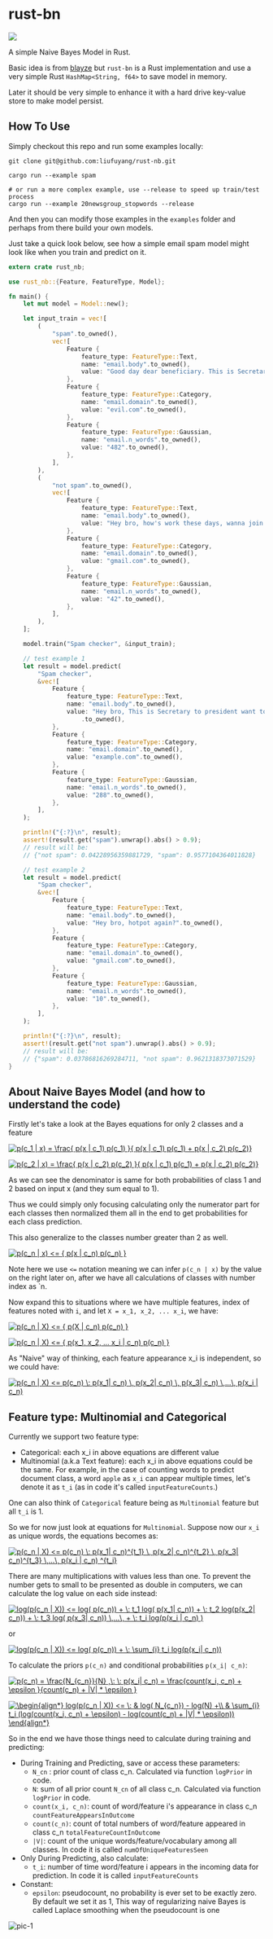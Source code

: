 # rust-bn

<a href="https://travis-ci.org/liufuyang/rust-nb"><img src="https://travis-ci.org/liufuyang/rust-nb.svg?branch=master"></a>

A simple Naive Bayes Model in Rust. 

Basic idea is from [blayze](https://github.com/Tradeshift/blayze) but
`rust-bn` is a Rust implementation and use a very simple 
Rust `HashMap<String, f64>` to save model in memory. 

Later it should be very simple to enhance it with a hard drive
key-value store to make model persist.

## How To Use

Simply checkout this repo and run some examples locally:

```
git clone git@github.com:liufuyang/rust-nb.git

cargo run --example spam

# or run a more complex example, use --release to speed up train/test process
cargo run --example 20newsgroup_stopwords --release
```

And then you can modify those examples in the `examples` folder
and perhaps from there build your own models.

Just take a quick look below, see how a simple email spam model might
look like when you train and predict on it.

```rust
extern crate rust_nb;

use rust_nb::{Feature, FeatureType, Model};

fn main() {
    let mut model = Model::new();

    let input_train = vec![
        (
            "spam".to_owned(),
            vec![
                Feature {
                    feature_type: FeatureType::Text,
                    name: "email.body".to_owned(),
                    value: "Good day dear beneficiary. This is Secretary to president of Benin republic is writing this email ... heritage, tax, dollars, money, credit card...".to_owned(),
                },
                Feature {
                    feature_type: FeatureType::Category,
                    name: "email.domain".to_owned(),
                    value: "evil.com".to_owned(),
                },
                Feature {
                    feature_type: FeatureType::Gaussian,
                    name: "email.n_words".to_owned(),
                    value: "482".to_owned(),
                },
            ],
        ),
        (
            "not spam".to_owned(),
            vec![
                Feature {
                    feature_type: FeatureType::Text,
                    name: "email.body".to_owned(),
                    value: "Hey bro, how's work these days, wanna join me for hotpot next week?".to_owned(),
                },
                Feature {
                    feature_type: FeatureType::Category,
                    name: "email.domain".to_owned(),
                    value: "gmail.com".to_owned(),
                },
                Feature {
                    feature_type: FeatureType::Gaussian,
                    name: "email.n_words".to_owned(),
                    value: "42".to_owned(),
                },
            ],
        ),
    ];

    model.train("Spam checker", &input_train);

    // test example 1
    let result = model.predict(
        "Spam checker",
        &vec![
            Feature {
                feature_type: FeatureType::Text,
                name: "email.body".to_owned(),
                value: "Hey bro, This is Secretary to president want to give you some money. Please give me your credit card number ..."
                    .to_owned(),
            },
            Feature {
                feature_type: FeatureType::Category,
                name: "email.domain".to_owned(),
                value: "example.com".to_owned(),
            },
            Feature {
                feature_type: FeatureType::Gaussian,
                name: "email.n_words".to_owned(),
                value: "288".to_owned(),
            },
        ],
    );

    println!("{:?}\n", result);
    assert!(result.get("spam").unwrap().abs() > 0.9);
    // result will be:
    // {"not spam": 0.04228956359881729, "spam": 0.9577104364011828}

    // test example 2
    let result = model.predict(
        "Spam checker",
        &vec![
            Feature {
                feature_type: FeatureType::Text,
                name: "email.body".to_owned(),
                value: "Hey bro, hotpot again?".to_owned(),
            },
            Feature {
                feature_type: FeatureType::Category,
                name: "email.domain".to_owned(),
                value: "gmail.com".to_owned(),
            },
            Feature {
                feature_type: FeatureType::Gaussian,
                name: "email.n_words".to_owned(),
                value: "10".to_owned(),
            },
        ],
    );

    println!("{:?}\n", result);
    assert!(result.get("not spam").unwrap().abs() > 0.9);
    // result will be:
    // {"spam": 0.03786816269284711, "not spam": 0.9621318373071529}
}
```

## About Naive Bayes Model (and how to understand the code)

Firstly let's take a look at the Bayes equations for only 2 classes and a feature

<a href="https://www.codecogs.com/eqnedit.php?latex=p(c_1&space;|&space;x)&space;=&space;\frac{&space;p(x&space;|&space;c_1)&space;p(c_1)&space;}{&space;p(x&space;|&space;c_1)&space;p(c_1)&space;&plus;&space;p(x&space;|&space;c_2)&space;p(c_2)}" target="_blank"><img src="https://latex.codecogs.com/gif.latex?p(c_1&space;|&space;x)&space;=&space;\frac{&space;p(x&space;|&space;c_1)&space;p(c_1)&space;}{&space;p(x&space;|&space;c_1)&space;p(c_1)&space;&plus;&space;p(x&space;|&space;c_2)&space;p(c_2)}" title="p(c_1 | x) = \frac{ p(x | c_1) p(c_1) }{ p(x | c_1) p(c_1) + p(x | c_2) p(c_2)}" /></a>

<a href="https://www.codecogs.com/eqnedit.php?latex=p(c_2&space;|&space;x)&space;=&space;\frac{&space;p(x&space;|&space;c_2)&space;p(c_2)&space;}{&space;p(x&space;|&space;c_1)&space;p(c_1)&space;&plus;&space;p(x&space;|&space;c_2)&space;p(c_2)}" target="_blank"><img src="https://latex.codecogs.com/gif.latex?p(c_2&space;|&space;x)&space;=&space;\frac{&space;p(x&space;|&space;c_2)&space;p(c_2)&space;}{&space;p(x&space;|&space;c_1)&space;p(c_1)&space;&plus;&space;p(x&space;|&space;c_2)&space;p(c_2)}" title="p(c_2 | x) = \frac{ p(x | c_2) p(c_2) }{ p(x | c_1) p(c_1) + p(x | c_2) p(c_2)}" /></a>

As we can see the denominator is same for both probabilities of class 1 and 2 based on input x (and they sum equal to 1).

Thus we could simply only focusing calculating only the numerator part for each classes then normalized them all in the end
to get probabilities for each class prediction.

This also generalize to the classes number greater than 2 as well.

<a href="https://www.codecogs.com/eqnedit.php?latex=p(c_n&space;|&space;x)&space;<=&space;{&space;p(x&space;|&space;c_n)&space;p(c_n)&space;}" target="_blank"><img src="https://latex.codecogs.com/gif.latex?p(c_n&space;|&space;x)&space;<=&space;{&space;p(x&space;|&space;c_n)&space;p(c_n)&space;}" title="p(c_n | x) <= { p(x | c_n) p(c_n) }" /></a>

Note here we use `<=` notation meaning we can infer `p(c_n | x)` by the value on the right later on, after we have all 
calculations of classes with number index as `n.

Now expand this to situations where we have multiple features, index of features noted with `i`, and let `X = x_1, x_2, ... x_i`,
we have:

<a href="https://www.codecogs.com/eqnedit.php?latex=p(c_n&space;|&space;X)&space;<=&space;{&space;p(X&space;|&space;c_n)&space;p(c_n)&space;}" target="_blank"><img src="https://latex.codecogs.com/gif.latex?p(c_n&space;|&space;X)&space;<=&space;{&space;p(X&space;|&space;c_n)&space;p(c_n)&space;}" title="p(c_n | X) <= { p(X | c_n) p(c_n) }" /></a>

<a href="https://www.codecogs.com/eqnedit.php?latex=p(c_n&space;|&space;X)&space;<=&space;{&space;p(x_1,&space;x_2,&space;...&space;x_i&space;|&space;c_n)&space;p(c_n)&space;}" target="_blank"><img src="https://latex.codecogs.com/gif.latex?p(c_n&space;|&space;X)&space;<=&space;{&space;p(x_1,&space;x_2,&space;...&space;x_i&space;|&space;c_n)&space;p(c_n)&space;}" title="p(c_n | X) <= { p(x_1, x_2, ... x_i | c_n) p(c_n) }" /></a>

As "Naive" way of thinking, each feature appearance x_i is independent, so we could have:

<a href="https://www.codecogs.com/eqnedit.php?latex=p(c_n&space;|&space;X)&space;<=&space;p(c_n)&space;\:&space;p(x_1|&space;c_n)&space;\,&space;p(x_2|&space;c_n)&space;\,&space;p(x_3|&space;c_n)&space;\,...\,&space;p(x_i&space;|&space;c_n)" target="_blank"><img src="https://latex.codecogs.com/gif.latex?p(c_n&space;|&space;X)&space;<=&space;p(c_n)&space;\:&space;p(x_1|&space;c_n)&space;\,&space;p(x_2|&space;c_n)&space;\,&space;p(x_3|&space;c_n)&space;\,...\,&space;p(x_i&space;|&space;c_n)" title="p(c_n | X) <= p(c_n) \: p(x_1| c_n) \, p(x_2| c_n) \, p(x_3| c_n) \,...\, p(x_i | c_n)" /></a>

## Feature type: Multinomial and Categorical

Currently we support two feature type:
* Categorical: each x_i in above equations are different value
* Multinomial (a.k.a Text feature): each x_i in above equations could be the same. For example, in the case of counting words to predict document class,
a word `apple` as `x_i` can appear multiple times, let's denote it as `t_i` (as in code it's called `inputFeatureCounts`.)

One can also think of `Categorical` feature being as `Multinomial` feature but all `t_i` is 1. 

So we for now just look at equations for `Multinomial`. Suppose now our `x_i` as unique words, the equations becomes as:

<a href="https://www.codecogs.com/eqnedit.php?latex=p(c_n&space;|&space;X)&space;<=&space;p(c_n)&space;\:&space;p(x_1|&space;c_n)^{t_1}&space;\,&space;p(x_2|&space;c_n)^{t_2}&space;\,&space;p(x_3|&space;c_n)^{t_3}&space;\,...\,&space;p(x_i&space;|&space;c_n)&space;^{t_i}" target="_blank"><img src="https://latex.codecogs.com/gif.latex?p(c_n&space;|&space;X)&space;<=&space;p(c_n)&space;\:&space;p(x_1|&space;c_n)^{t_1}&space;\,&space;p(x_2|&space;c_n)^{t_2}&space;\,&space;p(x_3|&space;c_n)^{t_3}&space;\,...\,&space;p(x_i&space;|&space;c_n)&space;^{t_i}" title="p(c_n | X) <= p(c_n) \: p(x_1| c_n)^{t_1} \, p(x_2| c_n)^{t_2} \, p(x_3| c_n)^{t_3} \,...\, p(x_i | c_n) ^{t_i}" /></a>

There are many multiplications with values less than one. To prevent the number gets to small to be presented as double 
in computers, we can calculate the log value on each side instead:

<a href="https://www.codecogs.com/eqnedit.php?latex=log(p(c_n&space;|&space;X))&space;<=&space;log(&space;p(c_n))&space;&plus;&space;\:&space;t_1&space;log(&space;p(x_1|&space;c_n))&space;&plus;&space;\:&space;t_2&space;log(p(x_2|&space;c_n))&space;&plus;&space;\:&space;t_3&space;log(&space;p(x_3|&space;c_n))&space;\,...\,&space;&plus;&space;\:&space;t_i&space;log(p(x_i&space;|&space;c_n)&space;)" target="_blank"><img src="https://latex.codecogs.com/gif.latex?log(p(c_n&space;|&space;X))&space;<=&space;log(&space;p(c_n))&space;&plus;&space;\:&space;t_1&space;log(&space;p(x_1|&space;c_n))&space;&plus;&space;\:&space;t_2&space;log(p(x_2|&space;c_n))&space;&plus;&space;\:&space;t_3&space;log(&space;p(x_3|&space;c_n))&space;\,...\,&space;&plus;&space;\:&space;t_i&space;log(p(x_i&space;|&space;c_n)&space;)" title="log(p(c_n | X)) <= log( p(c_n)) + \: t_1 log( p(x_1| c_n)) + \: t_2 log(p(x_2| c_n)) + \: t_3 log( p(x_3| c_n)) \,...\, + \: t_i log(p(x_i | c_n) )" /></a>

or

<a href="https://www.codecogs.com/eqnedit.php?latex=log(p(c_n&space;|&space;X))&space;<=&space;log(&space;p(c_n))&space;&plus;&space;\:&space;\sum_{i}&space;t_i&space;log(p(x_i|&space;c_n))" target="_blank"><img src="https://latex.codecogs.com/gif.latex?log(p(c_n&space;|&space;X))&space;<=&space;log(&space;p(c_n))&space;&plus;&space;\:&space;\sum_{i}&space;t_i&space;log(p(x_i|&space;c_n))" title="log(p(c_n | X)) <= log( p(c_n)) + \: \sum_{i} t_i log(p(x_i| c_n))" /></a>

To calculate the priors `p(c_n)` and conditional probabilities `p(x_i| c_n)`:

<a href="https://www.codecogs.com/eqnedit.php?latex=p(c_n)&space;=&space;\frac{N_{c_n}}{N}&space;,\:&space;\:&space;p(x_i|&space;c_n)&space;=&space;\frac{count(x_i,&space;c_n)&space;&plus;&space;\epsilon&space;}{count(c_n)&space;&plus;&space;|V|&space;*&space;\epsilon&space;}" target="_blank"><img src="https://latex.codecogs.com/gif.latex?p(c_n)&space;=&space;\frac{N_{c_n}}{N}&space;,\:&space;\:&space;p(x_i|&space;c_n)&space;=&space;\frac{count(x_i,&space;c_n)&space;&plus;&space;\epsilon&space;}{count(c_n)&space;&plus;&space;|V|&space;*&space;\epsilon&space;}" title="p(c_n) = \frac{N_{c_n}}{N} ,\: \: p(x_i| c_n) = \frac{count(x_i, c_n) + \epsilon }{count(c_n) + |V| * \epsilon }" /></a>

<a href="https://www.codecogs.com/eqnedit.php?latex=\begin{align*}&space;log(p(c_n&space;|&space;X))&space;<=&space;\:&space;&&space;log(&space;N_{c_n})&space;-&space;log(N)&space;&plus;\\&space;&&space;\sum_{i}&space;t_i&space;(log(count(x_i,&space;c_n)&space;&plus;&space;\epsilon)&space;-&space;log(count(c_n)&space;&plus;&space;|V|&space;*&space;\epsilon))&space;\end{align*}" target="_blank"><img src="https://latex.codecogs.com/gif.latex?\begin{align*}&space;log(p(c_n&space;|&space;X))&space;<=&space;\:&space;&&space;log(&space;N_{c_n})&space;-&space;log(N)&space;&plus;\\&space;&&space;\sum_{i}&space;t_i&space;(log(count(x_i,&space;c_n)&space;&plus;&space;\epsilon)&space;-&space;log(count(c_n)&space;&plus;&space;|V|&space;*&space;\epsilon))&space;\end{align*}" title="\begin{align*} log(p(c_n | X)) <= \: & log( N_{c_n}) - log(N) +\\ & \sum_{i} t_i (log(count(x_i, c_n) + \epsilon) - log(count(c_n) + |V| * \epsilon)) \end{align*}" /></a>

So in the end we have those things need to calculate during training and predicting:
* During Training and Predicting, save or access these parameters:
    * `N_cn` : prior count of class c_n. Calculated via function `logPrior` in code.
    * `N`: sum of all prior count `N_cn` of all class c_n. Calculated via function `logPrior` in code.
    * `count(x_i, c_n)`: count of word/feature i's appearance in class c_n `countFeatureAppearsInOutcome`
    * `count(c_n)`: count of total numbers of word/feature appeared in class c_n `totalFeatureCountInOutcome`
    * `|V|`: count of the unique words/feature/vocabulary among all classes. In code it is called `numOfUniqueFeaturesSeen`
* Only During Predicting, also calculate:
    * `t_i`: number of time word/feature i appears in the incoming data for prediction. In code it is called `inputFeatureCounts`
* Constant:
    * `epsilon`: pseudocount, no probability is ever set to be exactly zero. By default we set it as 1, This way of regularizing naive Bayes is called Laplace smoothing when the pseudocount is one

![pic-1](docs/pics/naive-bayes-1.png)